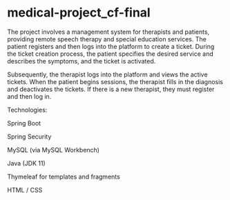 # medical-project_cf-final

The project involves a management system for therapists and patients, providing remote speech therapy and special education services. The patient registers and then logs into the platform to create a ticket. During the ticket creation process, the patient specifies the desired service and describes the symptoms, and the ticket is activated.

Subsequently, the therapist logs into the platform and views the active tickets. When the patient begins sessions, the therapist fills in the diagnosis and deactivates the tickets. If there is a new therapist, they must register and then log in.

Technologies:

Spring Boot

Spring Security

MySQL (via MySQL Workbench)

Java (JDK 11)

Thymeleaf for templates and fragments

HTML / CSS
